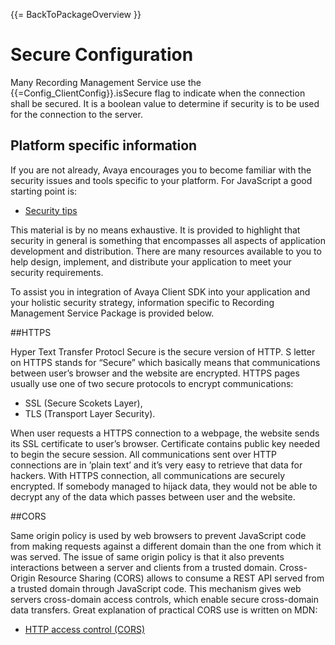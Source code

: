 {{= BackToPackageOverview }}

# Secure Configuration

Many Recording Management Service use the {{=Config_ClientConfig}}.isSecure flag to indicate when the connection shall be secured. It is a boolean value to determine if security is to be used for the connection to the server.

## Platform specific information
If you are not already, Avaya encourages you to become familiar with the security issues and tools specific to your platform. For JavaScript a good starting point is:

* <a href="https://developer.mozilla.org/en-US/Apps/Security_guidelines" target="_blank">Security tips</a>

This material is by no means exhaustive. It is provided to highlight that security in general is something that encompasses all aspects of application development and distribution. There are many resources available to you to help design, implement, and distribute your application to meet your security requirements.

To assist you in integration of Avaya Client SDK into your application and your holistic security strategy, information specific to Recording Management Service Package is provided below.

##HTTPS

Hyper Text Transfer Protocl Secure is the secure version of HTTP. S letter on HTTPS stands for “Secure” which basically means that communications between user’s browser and the website are encrypted. HTTPS pages usually use one of two secure protocols to encrypt communications:

* SSL (Secure Scokets Layer),
* TLS (Transport Layer Security).

When user requests a HTTPS connection to a webpage, the website sends its SSL certificate to user’s browser. Certificate contains public key needed to begin the secure session. All communications sent over HTTP connections are in ’plain text’ and it’s very easy to retrieve that data for hackers. With HTTPS connection, all communications are securely encrypted. If somebody managed to hijack data, they would not be able to decrypt any of the data which passes between user and the website.

##CORS

Same origin policy is used by web browsers to prevent JavaScript code from making requests against a different domain than the one from which it was served. The issue of same origin policy is that it also prevents interactions between a server and clients from a trusted domain. Cross-Origin Resource Sharing (CORS) allows to consume a REST API served from a trusted domain through JavaScript code. This mechanism gives web servers cross-domain access controls, which enable secure cross-domain data transfers. Great explanation of practical CORS use is written on MDN:

* <a href="https://developer.mozilla.org/en-US/docs/Web/HTTP/Access_control_CORS" target="_blank">HTTP access control (CORS)</a>
